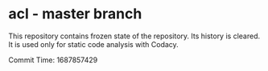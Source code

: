 # acl - master branch

This repository contains frozen state of the repository.
Its history is cleared. It is used only for static code
analysis with Codacy.

Commit Time: 1687857429